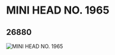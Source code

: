 # MINI HEAD  NO. 1965
## 26880
![MINI HEAD  NO. 1965](https://lc-www-live-s.legocdn.com/media/bricks/5/2/6153328.jpg)